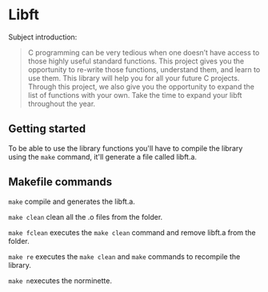 # Libft
Subject introduction:
> C programming can be very tedious when one doesn’t have access to those highly useful standard functions. This project gives you the opportunity to re-write those functions, understand them, and learn to use them. This library will help you for all your future C projects. Through this project, we also give you the opportunity to expand the list of functions with your own. Take the time to expand your libft throughout the year.

## Getting started

To be able to use the library functions you'll have to compile the library using the `make` command, it'll generate a file called libft.a.

## Makefile commands

```make``` compile and generates the libft.a.

```make clean``` clean all the .o files from the folder.

```make fclean``` executes the `make clean` command and remove libft.a from the folder.

```make re``` executes the `make clean` and `make` commands to recompile the library.

```make n```executes the norminette.
